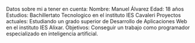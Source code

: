 Datos sobre mi a tener en cuenta:
Nombre: Manuel Álvarez
Edad: 18 años
Estudios: Bachillertato Tecnologico en el instituto IES Cavaleri
Proyectos actuales: Estudiando un grado superior de Desarrollo de Aplicaciones Web en el instituto IES Alixar.
Objetivos: Conseguir un trabajo como programador especializado en inteligencia artificial.

